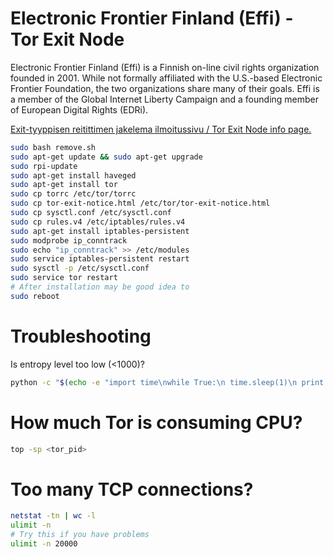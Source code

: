 Electronic Frontier Finland (Effi) - Tor Exit Node
=================================================

Electronic Frontier Finland (Effi) is a Finnish on-line civil rights organization founded in 2001. While not formally affiliated with the U.S.-based Electronic Frontier Foundation, the two organizations share many of their goals. Effi is a member of the Global Internet Liberty Campaign and a founding member of European Digital Rights (EDRi).

[Exit-tyyppisen reitittimen jakelema ilmoitussivu / Tor Exit Node info page.](http://htmlpreview.github.io/?https://github.com/juhanurmi/exitnode/blob/master/tor-exit-notice.html)

```sh
sudo bash remove.sh
sudo apt-get update && sudo apt-get upgrade
sudo rpi-update
sudo apt-get install haveged
sudo apt-get install tor
sudo cp torrc /etc/tor/torrc
sudo cp tor-exit-notice.html /etc/tor/tor-exit-notice.html
sudo cp sysctl.conf /etc/sysctl.conf
sudo cp rules.v4 /etc/iptables/rules.v4
sudo apt-get install iptables-persistent
sudo modprobe ip_conntrack
sudo echo "ip_conntrack" >> /etc/modules
sudo service iptables-persistent restart
sudo sysctl -p /etc/sysctl.conf
sudo service tor restart
# After installation may be good idea to
sudo reboot
```

# Troubleshooting

Is entropy level too low (<1000)?
```sh
python -c "$(echo -e "import time\nwhile True:\n time.sleep(1)\n print open('/proc/sys/kernel/random/entropy_avail', 'rb').read(),")"
```

# How much Tor is consuming CPU?

```sh
top -sp <tor_pid>
```

# Too many TCP connections?

```sh
netstat -tn | wc -l
ulimit -n
# Try this if you have problems
ulimit -n 20000
```
